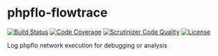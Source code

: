 # phpflo-flowtrace
[![Build Status](https://travis-ci.org/phpflo/phpflo-flowtrace.svg?branch=master)](https://travis-ci.org/phpflo/phpflo-flowtrace)
[![Code Coverage](https://scrutinizer-ci.com/g/phpflo/phpflo-flowtrace/badges/coverage.png?b=master)](https://scrutinizer-ci.com/g/phpflo/phpflo-flowtrace/?branch=master)
[![Scrutinizer Code Quality](https://scrutinizer-ci.com/g/phpflo/phpflo-flowtrace/badges/quality-score.png?b=master)](https://scrutinizer-ci.com/g/phpflo/phpflo-flowtrace/?branch=master)
[![License](http://img.shields.io/:license-mit-blue.svg)](http://doge.mit-license.org)

Log phpflo network execution for debugging or analysis
